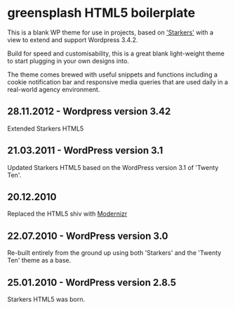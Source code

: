 greensplash HTML5 boilerplate
==============
 
This is a blank WP theme for use in projects, based on ['Starkers'](http://starkerstheme.com) with a view to extend and support Wordpress 3.4.2.

Build for speed and customisability, this is a great blank light-weight theme to start plugging in your own designs into. 

The theme comes brewed with useful snippets and functions including a cookie notification bar and responsive media queries that are used daily in a real-world agency environment.

28.11.2012 - Wordpress version 3.42
----------------------------------

Extended Starkers HTML5

21.03.2011 - WordPress version 3.1 
----------------------------------

Updated Starkers HTML5 based on the WordPress version 3.1 of 'Twenty Ten'.
 
20.12.2010
----------
 
Replaced the HTML5 shiv with [Modernizr](http://modernizr.com)
 
22.07.2010 - WordPress version 3.0
----------------------------------
 
Re-built entirely from the ground up using both 'Starkers' and the 'Twenty Ten' theme as a base.
 
25.01.2010 - WordPress version 2.8.5
------------------------------------
 
Starkers HTML5 was born.